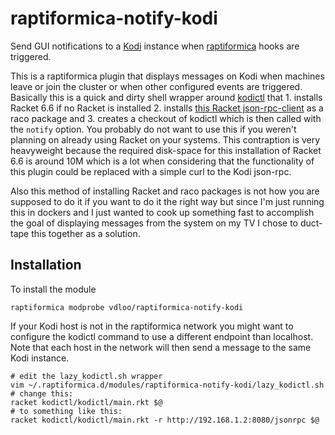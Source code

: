 raptiformica-notify-kodi
========================

Send GUI notifications to a [Kodi](https://github.com/xbmc/xbmc) instance when [raptiformica](http://github.com/vdloo/raptiformica) hooks are triggered. 

This is a raptiformica plugin that displays messages on Kodi when machines leave or join the cluster or when other configured events are triggered. Basically this is a quick and dirty shell wrapper around [kodictl](https://github.com/vdloo/kodictl) that 1. installs Racket 6.6 if no Racket is installed 2. installs [this Racket json-rpc-client](https://github.com/vdloo/json-rpc-client) as a raco package and 3. creates a checkout of kodictl which is then called with the `notify` option. You probably do not want to use this if you weren't planning on already using Racket on your systems. This contraption is very heavyweight because the required disk-space for this installation of Racket 6.6 is around 10M which is a lot when considering that the functionality of this plugin could be replaced with a simple curl to the Kodi json-rpc.

Also this method of installing Racket and raco packages is not how you are supposed to do it if you want to do it the right way but since I'm just running this in dockers and I just wanted to cook up something fast to accomplish the goal of displaying messages from the system on my TV I chose to duct-tape this together as a solution.

## Installation

To install the module
```
raptiformica modprobe vdloo/raptiformica-notify-kodi
```

If your Kodi host is not in the raptiformica network you might want to configure the kodictl command to use a different endpoint than localhost. Note that each host in the network will then send a message to the same Kodi instance.  

```
# edit the lazy_kodictl.sh wrapper
vim ~/.raptiformica.d/modules/raptiformica-notify-kodi/lazy_kodictl.sh
# change this:
racket kodictl/kodictl/main.rkt $@
# to something like this:
racket kodictl/kodictl/main.rkt -r http://192.168.1.2:8080/jsonrpc $@
```
